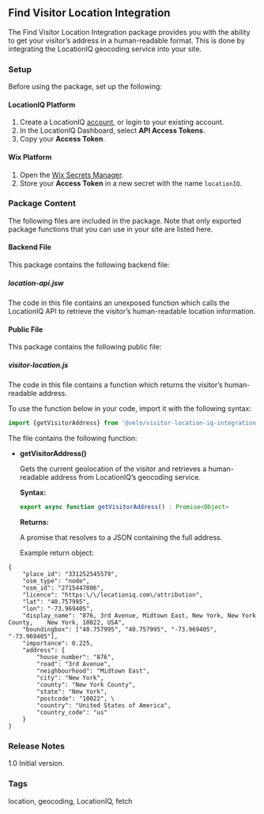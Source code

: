## Find Visitor Location Integration

The Find Visitor Location Integration package provides you with the ability to get your visitor’s address in a human-readable format. This is done by integrating the LocationIQ geocoding service into your site.

### Setup

Before using the package, set up the following:

#### LocationIQ Platform

1. Create a LocationIQ [account](https://locationiq.com/register), or login to your existing account.
2. In the LocationIQ Dashboard, select **API Access Tokens**.
3. Copy your **Access Token**.

#### Wix Platform

1. Open the [Wix Secrets Manager](https://support.wix.com/en/article/corvid-about-the-secrets-manager). 
2. Store your **Access Token** in a new secret with the name `locationIQ`. 

### Package Content

The following files are included in the package. Note that only exported package functions that you can use in your site are listed here.

#### Backend File

This package contains the following backend file:

##### location-api.jsw

The code in this file contains an unexposed function which calls the LocationIQ API to retrieve the visitor’s human-readable location information.


#### Public File

This package contains the following public file:

##### visitor-location.js

The code in this file contains a function which returns the visitor’s human-readable address.

To use the function below in your code, import it with the following syntax:

```js
import {getVisitorAddress} from '@velo/visitor-location-iq-integration';
```


The file contains the following function:

* **getVisitorAddress()**
    
    Gets the current geolocation of the visitor and retrieves a human-readable address from LocationIQ’s geocoding service.

    **Syntax:**
    ```js
    export async function getVisitorAddress() : Promise<Object>
    ```
    **Returns:**
    
    A promise that resolves to a JSON containing the full address.

    Example return object:


```
{ 
	"place_id": "331252545579", 
	"osm_type": "node", 
	"osm_id": "2715447806",
	"licence": "https:\/\/locationiq.com\/attribution",
	"lat": "40.757995",
	"lon": "-73.969405",
	"display_name": "876, 3rd Avenue, Midtown East, New York, New York County,    New York, 10022, USA",
	"boundingbox": ["40.757995", "40.757995", "-73.969405", "-73.969405"],
	"importance": 0.225,
	"address": {
		"house_number": "876",
		"road": "3rd Avenue",
		"neighbourhood": "Midtown East",
		"city": "New York",
		"county": "New York County",
		"state": "New York",
		"postcode": "10022", \
		"country": "United States of America",
		"country_code": "us"
	}
}
```

### Release Notes

1.0 Initial version.

### Tags

location, geocoding, LocationIQ, fetch
